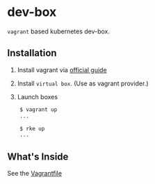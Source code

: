 # dev-box

`vagrant` based kubernetes dev-box.

## Installation

1. Install vagrant via [official guide](https://www.vagrantup.com/docs/installation/)
    
2. Install `virtual box`. (Use as vagrant provider.)

3. Launch boxes

```bash
    $ vagrant up
    ...

    $ rke up
    ...
```

## What's Inside

See the [Vagrantfile](./Vagrantfile)
